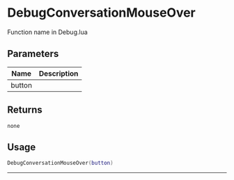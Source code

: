 # DebugConversationMouseOver

Function name in Debug.lua

## Parameters

| Name   | Description |
| ------ | ----------- |
| button |             |

## Returns

`none`

## Usage

```lua
DebugConversationMouseOver(button)
```

---
